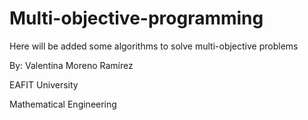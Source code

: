# Multi-objective-programming
Here will be added some algorithms to solve multi-objective problems

By: Valentina Moreno Ramírez

EAFIT University 

Mathematical Engineering
